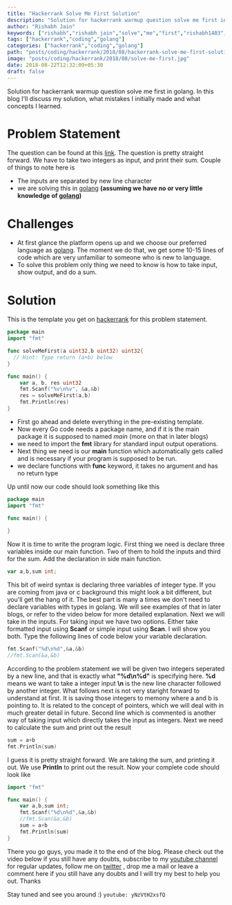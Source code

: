 ```yaml
---
title: "Hackerrank Solve Me First Solution"
description: "Solution for hackerrank warmup question solve me first in golang. In this blog I'll discuss my solution, what mistakes I initially made and what concepts I learned."
author: "Rishabh Jain"
keywords: ["rishabh","rishabh jain","solve","me","first","rishabh1403","hackerrank","blog","golang","solution","learn","code"]
tags: ["hackerrank","coding","golang"]
categories: ["hackerrank","coding","golang"]
path: "posts/coding/hackerrank/2018/08/hackerrank-solve-me-first-solution/"
image: "posts/coding/hackerrank/2018/08/solve-me-first.jpg"
date: 2018-08-22T12:32:09+05:30
draft: false
---
```

Solution for hackerrank warmup question solve me first in golang. In this blog I'll discuss my solution, what mistakes I initially made and what concepts I learned.
<!--more-->
# Problem Statement
The question can be found at this [link](https://www.hackerrank.com/challenges/solve-me-first/problem). The question is pretty straight forward. We have to take two integers as input, and print their sum.
Couple of things to note here is 

* The inputs are separated by new line character
* we are solving this in [golang](https://golang.org/) **(assuming we have no or very little knowledge of [golang](https://golang.org/))**

# Challenges
* At first glance the platform opens up and we choose our preferred language as [golang](https://golang.org/). The moment we do that, we get some 10-15 lines of code which are very unfamiliar to someone who is new to language.
* To solve this problem only thing we need to know is how to take input, show output, and do a sum.

# Solution

This is the template you get on [hackerrank](https://www.hackerrank.com/) for this problem statement.

```go
package main
import "fmt"

func solveMeFirst(a uint32,b uint32) uint32{
  // Hint: Type return (a+b) below
}

func main() {
    var a, b, res uint32
    fmt.Scanf("%v\n%v", &a,&b)
    res = solveMeFirst(a,b)
    fmt.Println(res)
}
```
* First go ahead and delete everything in the pre-existing template.
* Now every Go code needs a package name, and if it is the main package it is supposed to named _main_  (more on that in later blogs)
* we need to import the **fmt** library for standard input output operations.
* Next thing we need is our **main** function which automatically gets called and is necessary if your program is supposed to be run.
* we declare functions with **func** keyword, it takes no argument and has no return type

Up until now our code should look something like this 
```go
package main
import "fmt"

func main() {
    
}
```
Now it is time to write the program logic. First thing we need is declare three variables inside our main function. Two of them to hold the inputs and third for the sum. Add the declaration in side main function.
```go
var a,b,sum int;
```
This bit of weird syntax is declaring three variables of integer type. If you are coming from java or c background this might look a bit different, but you'll get the hang of it. The best part is many a times we don't need to declare variables with types in golang. We will see examples of that in later blogs, or refer to the video below for more detailed explanation. Next we will take in the inputs. For taking input we have two options. Either take formatted input using **Scanf** or simple input using **Scan**. I will show you both. Type the following lines of code below your variable declaration.
```go
fmt.Scanf("%d\n%d",&a,&b)
//fmt.Scan(&a,&b)
```
According to the problem statement we will be given two integers seperated by a new line, and that is exactly what **"%d\n%d"** is specifying here. **%d** means we want to take a integer input **\n** is the new line character followed by another integer. What follows next is not very staright forward to understand at first. It is saving those integers to memony where a and b is pointing to. It is related to the concept of pointers, which we will deal with in much greater detail in future. 
Second line which is commented is another way of taking input which directly takes the input as integers. Next we need to calculate the sum and   print out the result
```go
sum = a+b
fmt.Println(sum)
```
I guess it is pretty straight forward. We are taking the sum, and printing it out. We use **Println** to print out the result.
Now your complete code should look like
```go
import "fmt"

func main() {
    var a,b,sum int;
    fmt.Scanf("%d\n%d",&a,&b)
    //fmt.Scan(&a,&b)
    sum = a+b
    fmt.Println(sum)
}
```
There you go guys, you made it to the end of the blog. Please check out the video below if you still have any doubts, subscribe to my [youtube channel](https://www.youtube.com/channel/UC4syrEYE9_fzeVBajZIyHlA) for regular updates, follow me on [twitter](https://www.twitter.com/rishabhjain1403) , drop me a mail or leave a  comment here if you still have any doubts and I will try my best to help you out. Thanks

Stay tuned and see you around :)
`youtube: yNzVtH2xsfQ`
